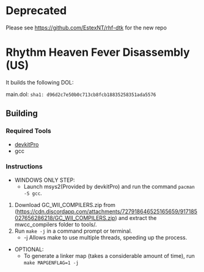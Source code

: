 # Deprecated
Please see https://github.com/EstexNT/rhf-dtk for the new repo

# Rhythm Heaven Fever Disassembly (US)

It builds the following DOL:

main.dol: `sha1: d96d2c7e50b0c713cb8fcb18835258351ada5576`

## Building

### Required Tools
* [devkitPro](https://devkitpro.org/wiki/Getting_Started)
* gcc

### Instructions

* WINDOWS ONLY STEP:
	- Launch msys2(Provided by devkitPro) and run the command `pacman -S gcc`.
	
1. Download GC_WII_COMPILERS.zip from (https://cdn.discordapp.com/attachments/727918646525165659/917185027656286218/GC_WII_COMPILERS.zip) and extract the mwcc_compilers folder to tools/.
2. Run `make -j` in a command prompt or terminal.
	- -j Allows make to use multiple threads, speeding up the process.

* OPTIONAL:
	- To generate a linker map (takes a considerable amount of time), run `make MAPGENFLAG=1 -j`
